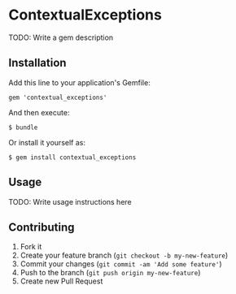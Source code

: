 # ContextualExceptions

TODO: Write a gem description

## Installation

Add this line to your application's Gemfile:

    gem 'contextual_exceptions'

And then execute:

    $ bundle

Or install it yourself as:

    $ gem install contextual_exceptions

## Usage

TODO: Write usage instructions here

## Contributing

1. Fork it
2. Create your feature branch (`git checkout -b my-new-feature`)
3. Commit your changes (`git commit -am 'Add some feature'`)
4. Push to the branch (`git push origin my-new-feature`)
5. Create new Pull Request
